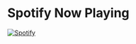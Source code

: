 # Spotify Now Playing

[![Spotify](https://now-playing-BackendForge.vercel.app/api/spotify-playing)](https://open.spotify.com/user/petroniusz2009)
